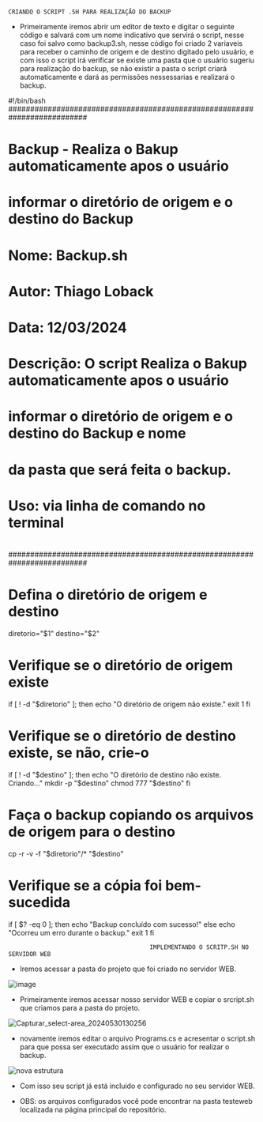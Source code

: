                                                                        CRIANDO O SCRIPT .SH PARA REALIZAÇÃO DO BACKUP

* Primeiramente iremos abrir um editor de texto e digitar o seguinte código e salvará com um nome indicativo que servirá o script, nesse caso foi salvo como backup3.sh,
nesse código foi criado 2 variaveis para receber o caminho de origem e de destino digitado pelo usuário, e com isso o script irá verificar se existe uma pasta que o usuário
sugeriu para realização do backup, se não existir a pasta o script criará automaticamente e dará as permissões nessessarias e realizará o backup.


#!/bin/bash
##########################################################################
#         Backup - Realiza o Bakup automaticamente apos o usuário        #
#	   informar o diretório de origem e o destino do Backup                #
# Nome: Backup.sh   				    		                                     #
#									                                                       #
# Autor: Thiago Loback				    			                                 #
# Data: 12/03/2024							                                         #
#									                                                       #
# Descrição: O script Realiza o Bakup automaticamente apos o usuário	   #
#   informar o diretório de origem e o destino do Backup e nome          #
#	da pasta que será feita o backup.                                      #
#                                                                        #
# Uso: via linha de comando no terminal					                         #
#									                                                       #
##########################################################################

# Defina o diretório de origem e destino
diretorio="$1"
destino="$2"

# Verifique se o diretório de origem existe
if [ ! -d "$diretorio" ]; then
    echo "O diretório de origem não existe."
    exit 1
fi

# Verifique se o diretório de destino existe, se não, crie-o
if [ ! -d "$destino" ]; then
    echo "O diretório de destino não existe. Criando..."
    mkdir -p "$destino"
    chmod 777 "$destino"
fi

# Faça o backup copiando os arquivos de origem para o destino
cp -r -v -f "$diretorio"/* "$destino"

# Verifique se a cópia foi bem-sucedida
if [ $? -eq 0 ]; then
    echo "Backup concluído com sucesso!"
else
    echo "Ocorreu um erro durante o backup."
    exit 1
fi

                                            IMPLEMENTANDO O SCRITP.SH NO SERVIDOR WEB

* Iremos acessar a pasta do projeto que foi criado no servidor WEB.

![image](https://github.com/Loback07/Projeto_Gerenciamento_De_Redes/assets/167694546/01631dfc-ca2f-42b3-a7af-0d933f7e2f2b)

* Primeiramente iremos acessar nosso servidor WEB e copiar o srcript.sh que criamos para a pasta do projeto.

![Capturar_select-area_20240530130256](https://github.com/Loback07/Projeto_Gerenciamento_De_Redes/assets/167694546/3e701080-3076-4360-9369-651fb66c9c2f)

* novamente iremos editar o arquivo Programs.cs e acresentar o script.sh para que possa ser executado assim que o usuário for realizar o backup.

![nova estrutura](https://github.com/Loback07/Projeto_Gerenciamento_De_Redes/assets/167694546/0eb32ac6-c15a-4219-ba4d-4e96ded94121)

* Com isso seu script já está incluido e configurado no seu servidor WEB.

* OBS: os arquivos configurados você pode encontrar na pasta testeweb localizada na página principal do repositório.





